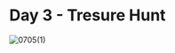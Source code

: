 # Day 3 - Tresure Hunt
![0705(1)](https://github.com/batamladen/100-Days-Of-Python/assets/117394324/ce85c469-9c71-4990-a531-00e5c0b405f4)
